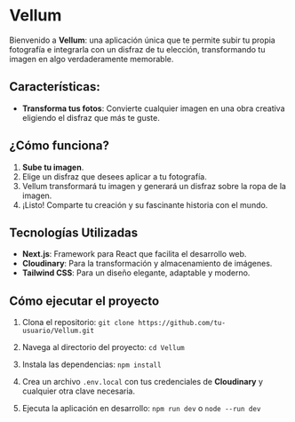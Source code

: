 # Vellum

Bienvenido a **Vellum**: una aplicación única que te permite subir tu propia fotografía e integrarla con un disfraz de tu elección, transformando tu imagen en algo verdaderamente memorable.

## Características:
- **Transforma tus fotos**: Convierte cualquier imagen en una obra creativa eligiendo el disfraz que más te guste.

## ¿Cómo funciona?

1. **Sube tu imagen**.
2. Elige un disfraz que desees aplicar a tu fotografía.
3. Vellum transformará tu imagen y generará un disfraz sobre la ropa de la imagen.
4. ¡Listo! Comparte tu creación y su fascinante historia con el mundo.

## Tecnologías Utilizadas

- **Next.js**: Framework para React que facilita el desarrollo web.
- **Cloudinary**: Para la transformación y almacenamiento de imágenes.
- **Tailwind CSS**: Para un diseño elegante, adaptable y moderno.

## Cómo ejecutar el proyecto

1. Clona el repositorio: `git clone https://github.com/tu-usuario/Vellum.git`

2. Navega al directorio del proyecto: `cd Vellum`
    
3. Instala las dependencias: `npm install`
    
4. Crea un archivo `.env.local` con tus credenciales de **Cloudinary** y cualquier otra clave necesaria.
    
5. Ejecuta la aplicación en desarrollo: `npm run dev` o `node --run dev`
